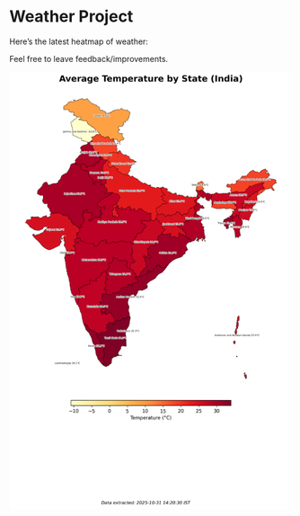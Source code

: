 # Weather Project

Here’s the latest heatmap of weather:

Feel free to leave feedback/improvements.

![India Heatmap](docs/assets/india_heatmap.png?v=047858)
